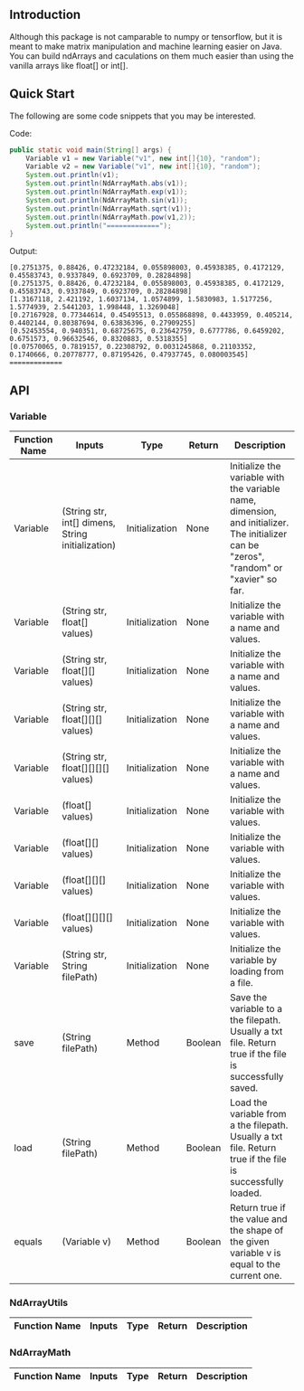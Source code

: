 ## Introduction

Although this package is not camparable to numpy or tensorflow, but it is meant to make matrix manipulation and machine learning easier on Java. You can build ndArrays and caculations on them much easier than using the vanilla arrays like float[] or int[].

## Quick Start

The following are some code snippets that you may be interested.

Code:
```java
public static void main(String[] args) {
    Variable v1 = new Variable("v1", new int[]{10}, "random");
    Variable v2 = new Variable("v1", new int[]{10}, "random");
    System.out.println(v1);
    System.out.println(NdArrayMath.abs(v1));
    System.out.println(NdArrayMath.exp(v1));
    System.out.println(NdArrayMath.sin(v1));
    System.out.println(NdArrayMath.sqrt(v1));
    System.out.println(NdArrayMath.pow(v1,2));
    System.out.println("=============");
}
```
Output:
```
[0.2751375, 0.88426, 0.47232184, 0.055898003, 0.45938385, 0.4172129, 0.45583743, 0.9337849, 0.6923709, 0.28284898]
[0.2751375, 0.88426, 0.47232184, 0.055898003, 0.45938385, 0.4172129, 0.45583743, 0.9337849, 0.6923709, 0.28284898]
[1.3167118, 2.421192, 1.6037134, 1.0574899, 1.5830983, 1.5177256, 1.5774939, 2.5441203, 1.998448, 1.3269048]
[0.27167928, 0.77344614, 0.45495513, 0.055868898, 0.4433959, 0.405214, 0.4402144, 0.80387694, 0.63836396, 0.27909255]
[0.52453554, 0.940351, 0.68725675, 0.23642759, 0.6777786, 0.6459202, 0.6751573, 0.96632546, 0.8320883, 0.5318355]
[0.07570065, 0.7819157, 0.22308792, 0.0031245868, 0.21103352, 0.1740666, 0.20778777, 0.87195426, 0.47937745, 0.080003545]
=============
```

## API

### Variable
|Function Name |Inputs |Type |Return |Description |
|---           |---    |---  |---    |---         |
|Variable|(String str, int[] dimens, String initialization)|Initialization|None|Initialize the variable with the variable name, dimension, and initializer. The initializer can be "zeros", "random" or "xavier" so far.|
|Variable|(String str, float[] values)|Initialization|None|Initialize the variable with a name and values.|
|Variable|(String str, float[][] values)|Initialization|None|Initialize the variable with a name and values.|
|Variable|(String str, float[][][] values)|Initialization|None|Initialize the variable with a name and values.|
|Variable|(String str, float[][][][] values)|Initialization|None|Initialize the variable with a name and values.|
|Variable|(float[] values)|Initialization|None|Initialize the variable with values.|
|Variable|(float[][] values)|Initialization|None|Initialize the variable with values.|
|Variable|(float[][][] values)|Initialization|None|Initialize the variable with values.|
|Variable|(float[][][][] values)|Initialization|None|Initialize the variable with values.|
|Variable|(String str, String filePath)|Initialization|None|Initialize the variable by loading from a file.|
|save|(String filePath)|Method|Boolean|Save the variable to a the filepath. Usually a txt file. Return true if the file is successfully saved.|
|load|(String filePath)|Method|Boolean|Load the variable from a the filepath. Usually a txt file. Return true if the file is successfully loaded.|
|equals|(Variable v)|Method|Boolean|Return true if the value and the shape of the given variable v is equal to the current one.|


### NdArrayUtils
|Function Name |Inputs |Type |Return |Description |
|---           |---    |---  |---    |---         |

### NdArrayMath
|Function Name |Inputs |Type |Return |Description |
|---           |---    |---  |---    |---         |
